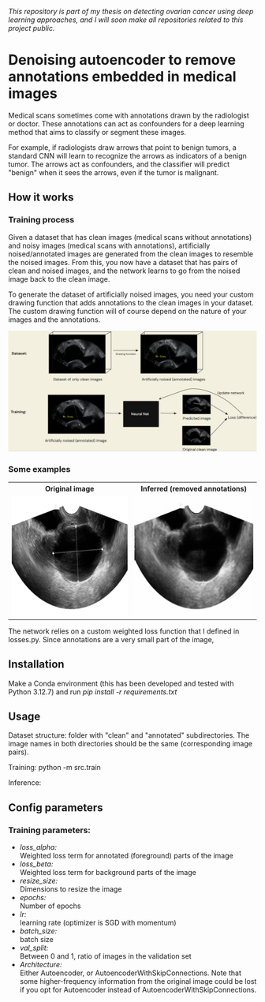 <em>This repository is part of my thesis on detecting ovarian cancer using deep learning approaches, and I will soon
make all repositories related to this project public.</em>

# Denoising autoencoder to remove annotations embedded in medical images

Medical scans sometimes come with annotations drawn by the radiologist or doctor. These annotations can act as
confounders for a deep learning method that aims to classify or segment these images.

For example, if radiologists draw arrows that point to benign tumors, a standard CNN will learn to recognize the arrows
as indicators of a benign tumor. The arrows act as confounders, and the classifier will predict "benign" when it sees
the arrows, even if the tumor is malignant.

## How it works

### Training process

Given a dataset that has clean images (medical scans without annotations) and noisy images (medical scans with
annotations), artificially noised/annotated images are generated from the clean images to resemble the noised images. From this, you now have a dataset that has pairs of clean and noised images, and the network learns to go from the noised image back to the clean image.

To generate the dataset of artificially noised images, you need your custom drawing function that adds annotations to the clean images in your dataset. The custom drawing function will of course depend on the nature of your images and the annotations.

<img src="./media/process.png"/>

### Some examples

<table>
    <tr>
        <th>Original image</th>
        <th>Inferred (removed annotations)</th>
    </tr>
    <tr>
        <td><img src="./media/result_one_before.png"/></td>
        <td><img src="media/result_one_after.png"/></td>
    </tr>
</table>

The network relies on a custom weighted loss function that I defined in losses.py. Since annotations are a very small part of the image, 

## Installation

Make a Conda environment (this has been developed and tested with Python 3.12.7) and run <em>pip install -r
requirements.txt</em>

## Usage

Dataset structure: folder with "clean" and "annotated" subdirectories.
The image names in both directories should be the same (corresponding image pairs).

Training: python -m src.train

Inference:

## Config parameters

### Training parameters:

<ul>
    <li><em>loss_alpha:</em></li> Weighted loss term for annotated (foreground) parts of the image
    <li><em>loss_beta:</em></li> Weighted loss term for background parts of the image
    <li><em>resize_size:</em></li> Dimensions to resize the image
    <li><em>epochs:</em></li> Number of epochs
    <li><em>lr:</em></li> learning rate (optimizer is SGD with momentum)
    <li><em>batch_size:</em></li> batch size
    <li><em>val_split:</em></li> Between 0 and 1, ratio of images in the validation set
    <li><em>Architecture:</em></li> Either Autoencoder, or AutoencoderWithSkipConnections. Note that some higher-frequency information from the original image could be lost if you opt for Autoencoder instead of AutoencoderWithSkipConnections.
</ul>